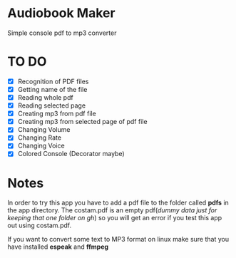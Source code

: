 # Audiobook Maker

Simple console pdf to mp3 converter

# TO DO

- [x] Recognition of PDF files
- [x] Getting name of the file
- [x] Reading whole pdf
- [x] Reading selected page
- [x] Creating mp3 from pdf file
- [x] Creating mp3 from selected page of pdf file
- [x] Changing Volume
- [x] Changing Rate
- [x] Changing Voice
- [x] Colored Console (Decorator maybe)

# Notes

In order to try this app you have to add a pdf file to the folder called <b>pdfs</b> in the app directory.
The costam.pdf is an empty pdf(<i>dummy data just for keeping that one folder on gh</i>) so you will get an error if you test this app out using costam.pdf.  

If you want to convert some text to MP3 format on linux make sure that you have installed <b>espeak</b> and <b>ffmpeg</b>

